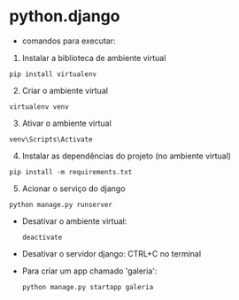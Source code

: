 # python.django

- comandos para executar:
1. Instalar a biblioteca de ambiente virtual
```
pip install virtualenv
```

2. Criar o ambiente virtual
```
virtualenv venv
```

3. Ativar o ambiente virtual
```
venv\Scripts\Activate
```

4. Instalar as dependências do projeto (no ambiente virtual)
```
pip install -m requirements.txt
```

5. Acionar o serviço do django
```
python manage.py runserver
```


- Desativar o ambiente virtual:
    ```
    deactivate
    ```
- Desativar o servidor django: CTRL+C no terminal

- Para criar um app chamado 'galeria':
    ```
    python manage.py startapp galeria
    ```

